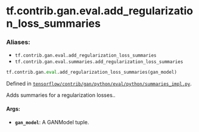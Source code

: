 <div itemscope itemtype="http://developers.google.com/ReferenceObject">
<meta itemprop="name" content="tf.contrib.gan.eval.add_regularization_loss_summaries" />
<meta itemprop="path" content="Stable" />
</div>

# tf.contrib.gan.eval.add_regularization_loss_summaries

### Aliases:

* `tf.contrib.gan.eval.add_regularization_loss_summaries`
* `tf.contrib.gan.eval.summaries.add_regularization_loss_summaries`

``` python
tf.contrib.gan.eval.add_regularization_loss_summaries(gan_model)
```



Defined in [`tensorflow/contrib/gan/python/eval/python/summaries_impl.py`](https://www.tensorflow.org/code/tensorflow/contrib/gan/python/eval/python/summaries_impl.py).

Adds summaries for a regularization losses..

#### Args:

* <b>`gan_model`</b>: A GANModel tuple.